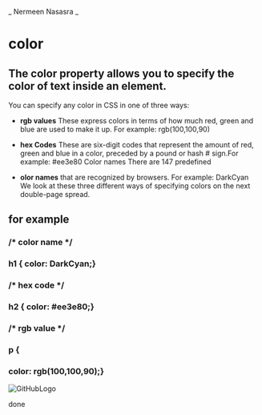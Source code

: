 _ Nermeen Nasasra _

# color
## The color property allows you to specify the color of text inside an element.
You can specify any color in CSS in one of three ways:

* **rgb values** These express colors in terms of how much red, green and blue are used to make it up. For example: rgb(100,100,90)

*  **hex Codes** These are six-digit codes that represent the amount of red, green and blue in a color, preceded by a pound or hash # sign.For example: #ee3e80
Color names There are 147 predefined

* **olor names** that are recognized by browsers. For example: DarkCyan
We look at these three different ways of specifying colors on the next double-page spread.

## for example
### /* color name */
### h1 { color: DarkCyan;} 
### /* hex code */
### h2 { color: #ee3e80;}
### /* rgb value */ 
### p { 
### color: rgb(100,100,90);} 

![GitHubLogo](https://www.globalsugarart.com/media/catalog/product/instruction_sheets/colorTheoryTutorial_large.jpg)

done
